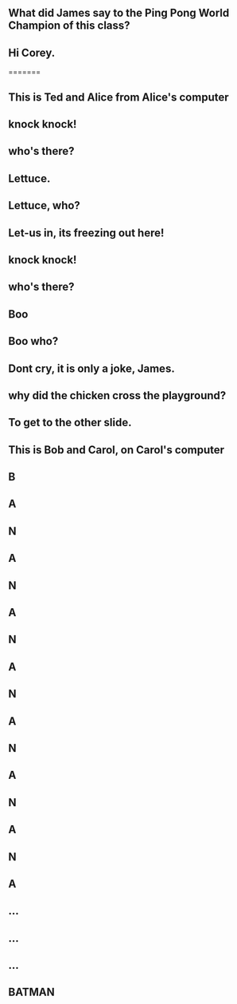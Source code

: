 
## What did James say to the Ping Pong World Champion of this class?    
## Hi Corey.
=======
## This is Ted and Alice from Alice's computer

## knock knock!
## who's there?
## Lettuce.
## Lettuce, who?
## Let-us in, its freezing out here!

## knock knock!
## who's there?
## Boo
## Boo who?
## Dont cry, it is only a joke, James.

## why did the chicken cross the playground?
## To get to the other slide. 


## This is Bob and Carol, on Carol's computer

## B
## A
## N
## A
## N
## A
## N
## A
## N
## A
## N
## A
## N
## A
## N
## A
## ...
## ...
## ...
## BATMAN

